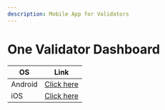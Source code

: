 ```yaml
---
description: Mobile App for Validators
---
```


# One Validator Dashboard

| OS      | Link                                                                                    |
| ------- | --------------------------------------------------------------------------------------- |
| Android | [Click here](https://play.google.com/store/apps/details?id=com.prarysoft.one.validator) |
| iOS     | [Click here](https://apps.apple.com/us/app/one-validator-dashboard/id1511067261)        |
